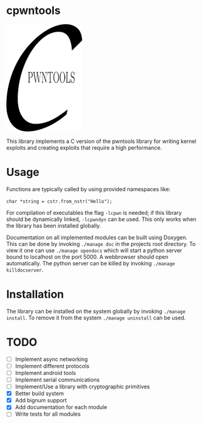 # cpwntools
<img src="cpwnlogo.png" alt="drawing" width="200" heigt="200"/>

This library implements a C version of the pwntools library for writing kernel exploits and
creating exploits that require a high performance.

# Usage

Functions are typically called by using provided namespaces like:

`char *string = cstr.from_nstr("Hello");`

For compilation of executables the flag `-lcpwn` is needed; if this library should be dynamically
linked, `-lcpwndyn` can be used. This only works when the library has been installed globally.

Documentation on all implemented modules can be built using Doxygen. 
This can be done by invoking `./manage doc` in the projects root directory.
To view it one can use `./manage opendocs` which will start a python server bound to localhost on the port 5000. A webbrowser should open automatically.
The python server can be killed by invoking `./manage killdocserver`.

# Installation
The library can be installed on the system globally by invoking `./manage install`.
To remove it from the system `./manage uninstall` can be used.

# TODO

- [ ] Implement async networking
- [ ] Implement different protocols
- [ ] Implement android tools
- [ ] Implement serial communications
- [ ] Implement/Use a library with cryptographic primitives
- [x] Better build system
- [x] Add bignum support
- [x] Add documentation for each module
- [ ] Write tests for all modules
